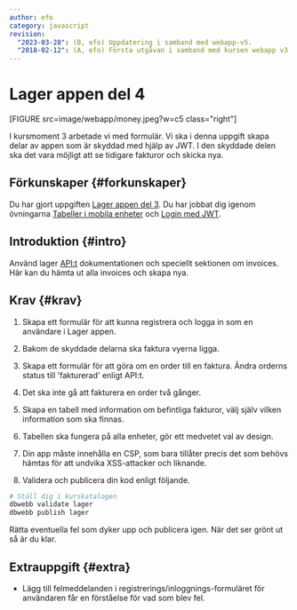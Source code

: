 ```yaml
---
author: efo
category: javascript
revision:
  "2023-03-28": (B, efo) Uppdatering i samband med webapp-v5.
  "2018-02-12": (A, efo) Första utgåvan i samband med kursen webapp v3.
---
```

Lager appen del 4
==================================

[FIGURE src=image/webapp/money.jpeg?w=c5 class="right"]

I kursmoment 3 arbetade vi med formulär. Vi ska i denna uppgift skapa delar av appen som är skyddad med hjälp av JWT. I den skyddade delen ska det vara möjligt att se tidigare fakturor och skicka nya.



<!--more-->



Förkunskaper {#forkunskaper}
-----------------------
Du har gjort uppgiften [Lager appen del 3](uppgift/lager-appen-del-3). Du har jobbat dig igenom övningarna [Tabeller i mobila enheter](kunskap/tabeller-i-mobila-enheter) och [Login med JWT](kunskap/login-med-jwt).



Introduktion {#intro}
-----------------------

Använd lager [API:t](https://lager.emilfolino.se/v2) dokumentationen och speciellt sektionen om invoices. Här kan du hämta ut alla invoices och skapa nya.



Krav {#krav}
-----------------------

1. Skapa ett formulär för att kunna registrera och logga in som en användare i Lager appen.

1. Bakom de skyddade delarna ska faktura vyerna ligga.

1. Skapa ett formulär för att göra om en order till en faktura. Ändra orderns status till 'fakturerad' enligt API:t.

1. Det ska inte gå att fakturera en order två gånger.

1. Skapa en tabell med information om befintliga fakturor, välj själv vilken information som ska finnas.

1. Tabellen ska fungera på alla enheter, gör ett medvetet val av design.

1. Din app måste innehålla en CSP, som bara tillåter precis det som behövs hämtas för att undvika XSS-attacker och liknande.

1. Validera och publicera din kod enligt följande.

```bash
# Ställ dig i kurskatalogen
dbwebb validate lager
dbwebb publish lager
```

Rätta eventuella fel som dyker upp och publicera igen. När det ser grönt ut så är du klar.



Extrauppgift {#extra}
-----------------------

* Lägg till felmeddelanden i registrerings/inloggnings-formuläret för användaren får en förståelse för vad som blev fel.
